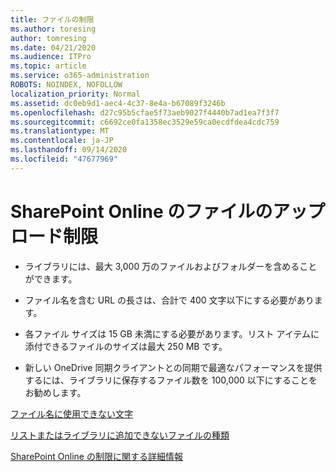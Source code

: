 ```yaml
---
title: ファイルの制限
ms.author: toresing
author: tomresing
ms.date: 04/21/2020
ms.audience: ITPro
ms.topic: article
ms.service: o365-administration
ROBOTS: NOINDEX, NOFOLLOW
localization_priority: Normal
ms.assetid: dc0eb9d1-aec4-4c37-8e4a-b67089f3246b
ms.openlocfilehash: d27c95b5cfae5f73aeb9027f4440b7ad1ea7f3f7
ms.sourcegitcommit: c6692ce0fa1358ec3529e59ca0ecdfdea4cdc759
ms.translationtype: MT
ms.contentlocale: ja-JP
ms.lasthandoff: 09/14/2020
ms.locfileid: "47677969"
---
```

# <a name="file-upload-limits-in-sharepoint-online"></a>SharePoint Online のファイルのアップロード制限

- ライブラリには、最大 3,000 万のファイルおよびフォルダーを含めることができます。
    
- ファイル名を含む URL の長さは、合計で 400 文字以下にする必要があります。
    
- 各ファイル サイズは 15 GB 未満にする必要があります。リスト アイテムに添付できるファイルのサイズは最大 250 MB です。
    
- 新しい OneDrive 同期クライアントとの同期で最適なパフォーマンスを提供するには、ライブラリに保存するファイル数を 100,000 以下にすることをお勧めします。 
    
[ファイル名に使用できない文字](https://go.microsoft.com/fwlink/?linkid=866430)
  
[リストまたはライブラリに追加できないファイルの種類](https://go.microsoft.com/fwlink/?linkid=273757)
  
[SharePoint Online の制限に関する詳細情報](https://go.microsoft.com/fwlink/?linkid=271273)
  


